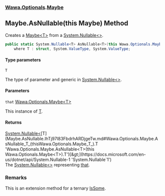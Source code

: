 ### [Wawa.Optionals](Wawa.Optionals.md 'Wawa.Optionals').[Maybe](Maybe.md 'Wawa.Optionals.Maybe')

## Maybe.AsNullable<T>(this Maybe<T>) Method

Creates a [Maybe&lt;T&gt;](Maybe_T_.md 'Wawa.Optionals.Maybe<T>') from a [System.Nullable&lt;&gt;](https://docs.microsoft.com/en-us/dotnet/api/System.Nullable-1 'System.Nullable`1').

```csharp
public static System.Nullable<T> AsNullable<T>(this Wawa.Optionals.Maybe<T> that)
    where T : struct, System.ValueType, System.ValueType;
```
#### Type parameters

<a name='Wawa.Optionals.Maybe.AsNullable_T_(thisWawa.Optionals.Maybe_T_).T'></a>

`T`

The type of parameter and generic in [System.Nullable&lt;&gt;](https://docs.microsoft.com/en-us/dotnet/api/System.Nullable-1 'System.Nullable`1').
#### Parameters

<a name='Wawa.Optionals.Maybe.AsNullable_T_(thisWawa.Optionals.Maybe_T_).that'></a>

`that` [Wawa.Optionals.Maybe&lt;](Maybe_T_.md 'Wawa.Optionals.Maybe<T>')[T](Maybe.AsNullable.IhTj97l83FbdrhARDjgeTw.md#Wawa.Optionals.Maybe.AsNullable_T_(thisWawa.Optionals.Maybe_T_).T 'Wawa.Optionals.Maybe.AsNullable<T>(this Wawa.Optionals.Maybe<T>).T')[&gt;](Maybe_T_.md 'Wawa.Optionals.Maybe<T>')

This instance of [T](Maybe.AsNullable.IhTj97l83FbdrhARDjgeTw.md#Wawa.Optionals.Maybe.AsNullable_T_(thisWawa.Optionals.Maybe_T_).T 'Wawa.Optionals.Maybe.AsNullable<T>(this Wawa.Optionals.Maybe<T>).T').

#### Returns
[System.Nullable&lt;](https://docs.microsoft.com/en-us/dotnet/api/System.Nullable-1 'System.Nullable`1')[T](Maybe.AsNullable.IhTj97l83FbdrhARDjgeTw.md#Wawa.Optionals.Maybe.AsNullable_T_(thisWawa.Optionals.Maybe_T_).T 'Wawa.Optionals.Maybe.AsNullable<T>(this Wawa.Optionals.Maybe<T>).T')[&gt;](https://docs.microsoft.com/en-us/dotnet/api/System.Nullable-1 'System.Nullable`1')  
The [System.Nullable&lt;&gt;](https://docs.microsoft.com/en-us/dotnet/api/System.Nullable-1 'System.Nullable`1') representing [that](Maybe.AsNullable.IhTj97l83FbdrhARDjgeTw.md#Wawa.Optionals.Maybe.AsNullable_T_(thisWawa.Optionals.Maybe_T_).that 'Wawa.Optionals.Maybe.AsNullable<T>(this Wawa.Optionals.Maybe<T>).that').

### Remarks
  
This is an extension method for a ternary [IsSome](Maybe_T_.IsSome.md 'Wawa.Optionals.Maybe<T>.IsSome').